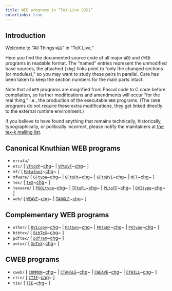 ```yaml
---
title: WEB programs in “TeX Live 2021”
colorlinks: true
---
```


## Introduction

Welcome to “All Things `WEB`” in “TeX Live.”

Here you find the documented source code of all major `WEB` and `CWEB` programs
in readable format.  The “named” entries represent the unmodified base sources,
the attached `[chg]` links point to “only the changed sections (or modules),”
so you may want to study these pairs in parallel.  Care has been taken to keep
the section numbers for the main parts intact.

Note that all `WEB` programs are mogrified from Pascal code to C code before
compilation, so further modifications and amendments will occur “for the real
thing,” i.e., the production of the executable `WEB` programs.  (The `CWEB`
programs do not require these extra modifications, they get linked directly to
the external runtime environment.)

If you believe to have found anything that remains technically, historically,
typographically, or politically incorrect, please notify the maintainers at
[the tex-k mailing list](mailto:tex-k@tug.org).

## Canonical Knuthian WEB programs

* `errata/`
* `etc/` \[ [`VFtoVP`](etc/vftovp.pdf)~[chg](etc/vftovp-changes.pdf)~ \| [`VPtoVF`](etc/vptovf.pdf)~[chg](etc/vptovf-changes.pdf)~ \]
* `mf/` \[ [`Metafont`](mf/mf.pdf)~[chg](mf/mf-changes.pdf)~ \]
* `mfware/` \[ [`GFtype`](mfware/gftype.pdf)~[chg](mfware/gftype-changes.pdf)~ \| [`GFtoPK`](mfware/gftopk.pdf)~[chg](mfware/gftopk-changes.pdf)~ \| [`GFtoDVI`](mfware/gftodvi.pdf)~[chg](mfware/gftodvi-changes.pdf)~ \| [`MFT`](mfware/mft.pdf)~[chg](mfware/mft-changes.pdf)~ \]
* `tex/` \[ [`TeX`](tex/tex.pdf)~[chg](tex/tex-changes.pdf)~ \]
* `texware/` \[ [`POOLtype`](texware/pooltype.pdf)~[chg](texware/pooltype-changes.pdf)~ \| [`TFtoPL`](texware/tftopl.pdf)~[chg](texware/tftopl-changes.pdf)~ \| [`PLtoTF`](texware/pltotf.pdf)~[chg](texware/pltotf-changes.pdf)~ \| [`DVItype`](texware/dvitype.pdf)~[chg](texware/dvitype-changes.pdf)~ \]
* `web/` \[ [`WEAVE`](web/weave.pdf)~[chg](web/weave-changes.pdf)~ \| [`TANGLE`](web/tangle.pdf)~[chg](web/tangle-changes.pdf)~ \]

## Complementary WEB programs

* `other/` \[ [`DVIcopy`](other/dvicopy.pdf)~[chg](other/dvicopy-changes.pdf)~ \| [`PatGen`](other/patgen.pdf)~[chg](other/patgen-changes.pdf)~ \| [`PKtoGF`](other/pktogf.pdf)~[chg](other/pktogf-changes.pdf)~ \| [`PKtype`](other/pktype.pdf)~[chg](other/pktype-changes.pdf)~ \]
* `bibtex/` \[ [`BibTeX`](bibtex/bibtex.pdf)~[chg](bibtex/bibtex-changes.pdf)~ \]
* `pdftex/` \[ [`pdfTeX`](pdftex/pdftex.pdf)~[chg](pdftex/pdftex-changes.pdf)~ \]
* `xetex/` \[ [`XeTeX`](xetex/xetex.pdf)~[chg](xetex/xetex-changes.pdf)~ \]

## CWEB programs

* `cweb/` \[ [`COMMON`](cweb/common.pdf)~[chg](cweb/common-changes.pdf)~ \| [`CTANGLE`](cweb/ctangle.pdf)~[chg](cweb/ctangle-changes.pdf)~ \| [`CWEAVE`](cweb/cweave.pdf)~[chg](cweb/cweave-changes.pdf)~ \| [`CTWILL`](cweb/ctwill.pdf)~[chg](cweb/ctwill-changes.pdf)~ \]
* `ctie/` \[ [`CTIE`](ctie/ctie.pdf)~[chg](ctie/ctie-changes.pdf)~ \]
* `tie/` \[ [`TIE`](tie/tie.pdf)~[chg](tie/tie-changes.pdf)~ \]
